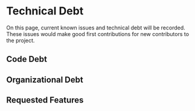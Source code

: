# Technical Debt

On this page, current known issues and technical debt will be recorded. These issues would make
good first contributions for new contributors to the project.

## Code Debt

## Organizational Debt

## Requested Features
